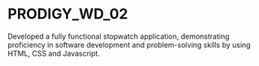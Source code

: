 # PRODIGY_WD_02
Developed a fully functional stopwatch application, demonstrating proficiency in software development and problem-solving skills by using HTML, CSS and Javascript.
